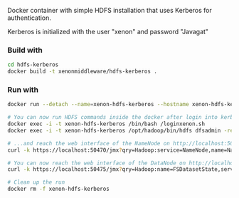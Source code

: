 Docker container with simple HDFS installation that uses Kerberos for authentication.

Kerberos is initialized with the user "xenon" and password "Javagat"

### Build with

```bash
cd hdfs-kerberos
docker build -t xenonmiddleware/hdfs-kerberos .
```

### Run with

```bash
docker run --detach --name=xenon-hdfs-kerberos --hostname xenon-hdfs-kerberos -p 8020:8020 -p 50010:50010 -p50470:50470 -p 50475:50475 xenonmiddleware/hdfs-kerberos

# You can now run HDFS commands inside the docker after login into kerberos...
docker exec -i -t xenon-hdfs-kerberos /bin/bash /loginxenon.sh
docker exec -i -t xenon-hdfs-kerberos /opt/hadoop/bin/hdfs dfsadmin -report

# ...and reach the web interface of the NameNode on http://localhost:50470 
curl -k https://localhost:50470/jmx?qry=Hadoop:service=NameNode,name=NameNodeInfo

# You can now reach the web interface of the DataNode on http://localhost:50475
curl -k https://localhost:50475/jmx?qry=Hadoop:name=FSDatasetState,service=DataNode

# Clean up the run
docker rm -f xenon-hdfs-kerberos
```
